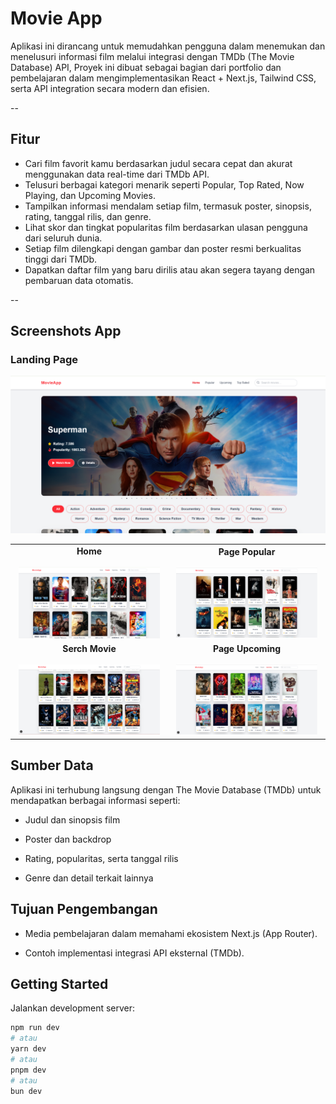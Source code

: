 # Movie App

Aplikasi ini dirancang untuk memudahkan pengguna dalam menemukan dan menelusuri informasi film melalui integrasi dengan TMDb (The Movie Database) API, Proyek ini dibuat sebagai bagian dari portfolio dan pembelajaran dalam mengimplementasikan React + Next.js, Tailwind CSS, serta API integration secara modern dan efisien.

--

## Fitur
- Cari film favorit kamu berdasarkan judul secara cepat dan akurat menggunakan data real-time dari TMDb API.
- Telusuri berbagai kategori menarik seperti Popular, Top Rated, Now Playing, dan Upcoming Movies.
- Tampilkan informasi mendalam setiap film, termasuk poster, sinopsis, rating, tanggal rilis, dan genre.
- Lihat skor dan tingkat popularitas film berdasarkan ulasan pengguna dari seluruh dunia.
- Setiap film dilengkapi dengan gambar dan poster resmi berkualitas tinggi dari TMDb.
- Dapatkan daftar film yang baru dirilis atau akan segera tayang dengan pembaruan data otomatis.

--

## Screenshots App

### Landing Page
![Tampilan Project](./github/landingPage.png)



<table align="center">
  <tr>
    <td align="center" width="50%">
      <strong>Home</strong><br><br>
      <img src="./github/popular.PNG" width="95%" alt="Home">
    </td>
    <td align="center" width="50%">
      <strong>Page Popular</strong><br><br>
      <img src="./github/top.PNG" width="95%" alt="Login">
    </td>
  </tr>
  <tr>
    <td align="center" width="50%">
      <strong>Serch Movie</strong><br><br>
      <img src="./github/serch.PNG" width="95%" alt="Dashboard">
    </td>
    <td align="center" width="50%">
      <strong>Page Upcoming</strong><br><br>
      <img src="./github/upcoming.PNG" width="95%" alt="Detail Seminar">
    </td>
  </tr>
  
</table>




## Sumber Data

Aplikasi ini terhubung langsung dengan The Movie Database (TMDb) untuk mendapatkan berbagai informasi seperti:

- Judul dan sinopsis film

- Poster dan backdrop

- Rating, popularitas, serta tanggal rilis

- Genre dan detail terkait lainnya


## Tujuan Pengembangan

- Media pembelajaran dalam memahami ekosistem Next.js (App Router).

- Contoh implementasi integrasi API eksternal (TMDb).


## Getting Started

Jalankan development server:

```bash
npm run dev
# atau
yarn dev
# atau
pnpm dev
# atau
bun dev

